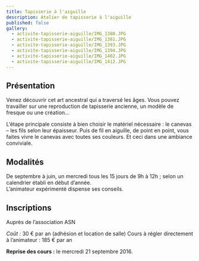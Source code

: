 ```yaml
---
title: Tapisserie à l'aiguille
description: Atelier de tapisserie à l'aiguille
published: false
gallery: 
  - activite-tapisserie-aiguille/IMG_1380.JPG
  - activite-tapisserie-aiguille/IMG_1381.JPG
  - activite-tapisserie-aiguille/IMG_1393.JPG
  - activite-tapisserie-aiguille/IMG_1394.JPG
  - activite-tapisserie-aiguille/IMG_1402.JPG
  - activite-tapisserie-aiguille/IMG_1412.JPG
---
```


## Présentation ##

Venez découvrir cet art ancestral qui a traversé les âges.
Vous pouvez travailler sur une reproduction de tapisserie ancienne, un modèle de fresque ou une création…

L’étape  principale consiste à bien choisir le matériel nécessaire : le canevas – les fils selon leur épaisseur. Puis de fil en aiguille, de point en point, vous faites vivre le canevas avec toutes ses couleurs.
Et ceci dans une ambiance conviviale.

## Modalités ##

De septembre à juin, un mercredi tous les 15 jours de 9h à 12h ; selon un calendrier établi en début d’année.<br>L’animateur expérimenté dispense ses conseils.

## Inscriptions ##

Auprès de l’association ASN

*Coût :* 30 € par an (adhésion et location de salle)
Cours à régler directement à l’animateur : 185 € par an

**Reprise des cours :** le mercredi 21 septembre 2016.

